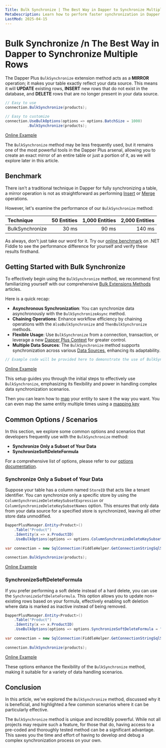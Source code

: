 ```yaml
---
Title: Bulk Synchronize | The Best Way in Dapper to Synchronize Multiple Rows
MetaDescription: Learn how to perform faster synchronization in Dapper using the Bulk Synchronize method, understand why it's essential, and explore some common scenarios.
LastMod: 2025-04-15
---
```


# Bulk Synchronize /n  The Best Way in Dapper to Synchronize Multiple Rows

The Dapper Plus `BulkSynchronize` extension method acts as a **MIRROR** operation; it makes your table exactly reflect your data source. This means it will **UPDATE** existing rows, **INSERT** new rows that do not exist in the database, and **DELETE** rows that are no longer present in your data source.

```csharp
// Easy to use
connection.BulkSynchronize(products);

// Easy to customize
connection.UseBulkOptions(options => options.BatchSize = 1000)
		  .BulkSynchronize(products);
```

[Online Example](https://dotnetfiddle.net/V2iLNI)

The `BulkSynchronize` method may be less frequently used, but it remains one of the most powerful tools in the Dapper Plus arsenal, allowing you to create an exact mirror of an entire table or just a portion of it, as we will explore later in this article.

## Benchmark

There isn't a traditional technique in Dapper for fully synchronizing a table, a mirror operation is not as straightforward as performing [Insert](/bulk-insert) or [Merge](/bulk-merge) operations.

However, let's examine the performance of our `BulkSynchronize` method:

| Technique        | 50 Entities | 1,000 Entities | 2,000 Entities |
| :--------------- | -----------:| --------------:| --------------:|
| BulkSynchronize  | 30 ms       | 90 ms          | 140 ms         |

As always, don't just take our word for it. Try our [online benchmark](https://dotnetfiddle.net/0BOMyw) on .NET Fiddle to see the performance difference for yourself and verify these results firsthand.

## Getting Started with Bulk Synchronize

To effectively begin using the `BulkSynchronize` method, we recommend first familiarizing yourself with our comprehensive [Bulk Extensions Methods](/bulk-extensions-methods) articles.

Here is a quick recap:

- **Asynchronous Synchronization**: You can synchronize data asynchronously with the `BulkSynchronizeAsync` method.
- **Chaining Operations**: Enhance workflow efficiency by chaining operations with the `AlsoBulkSynchronize` and `ThenBulkSynchronize` methods.
- **Flexible Usage**: Use `BulkSynchronize` from a connection, transaction, or leverage a new [Dapper Plus Context](/dapper-plus-context) for greater control.
- **Multiple Data Sources**: The `BulkSynchronize` method supports synchronization across various [Data Sources](/data-source), enhancing its adaptability.

```csharp
// Example code will be provided here to demonstrate the use of BulkSynchronize
```

[Online Example](https://dotnetfiddle.net/ltIqrC)

This setup guides you through the initial steps to effectively use `BulkSynchronize`, emphasizing its flexibility and power in handling complex data synchronization scenarios.

Then you can learn how to [map](/mapping) your entity to save it the way you want. You can even map the same entity multiple times using a [mapping key](/mapping-key)

## Common Options / Scenarios

In this section, we explore some common options and scenarios that developers frequently use with the `BulkSynchronize` method:

- **Synchronize Only a Subset of Your Data**
- **SynchronizeSoftDeleteFormula**

For a comprehensive list of options, please refer to our [options documentation](/options).

### Synchronize Only a Subset of Your Data

Suppose your table has a column named `StoreID` that acts like a tenant identifier. You can synchronize only a specific store by using the `ColumnSynchronizeDeleteKeySubsetExpression` or `ColumnSynchronizeDeleteKeySubsetNames` option. This ensures that only data from your data source for a specified store is synchronized, leaving all other store data unmodified.

```csharp
DapperPlusManager.Entity<Product>()
	.Table("Product")
	.Identity(x => x.ProductID)
	.UseBulkOptions(options => options.ColumnSynchronizeDeleteKeySubsetExpression = x => new { x.StoreID });
	
var connection = new SqlConnection(FiddleHelper.GetConnectionStringSqlServer());
	
connection.BulkSynchronize(products);
```

[Online Example](https://dotnetfiddle.net/J4ogEk)

### SynchronizeSoftDeleteFormula

If you prefer performing a soft delete instead of a hard delete, you can use the `SynchronizeSoftDeleteFormula`. This option allows you to update non-existing rows based on your formula, effectively enabling soft deletion where data is marked as inactive instead of being removed.

```csharp
DapperPlusManager.Entity<Product>()
	.Table("Product")
	.Identity(x => x.ProductID)
	.UseBulkOptions(options => options.SynchronizeSoftDeleteFormula = "IsSoftDeleted = 1");
	
var connection = new SqlConnection(FiddleHelper.GetConnectionStringSqlServer());
	
connection.BulkSynchronize(products);
```

[Online Example](https://dotnetfiddle.net/Q5uzy3)

These options enhance the flexibility of the `BulkSynchronize` method, making it suitable for a variety of data handling scenarios.

## Conclusion

In this article, we've explored the `BulkSynchronize` method, discussed why it is beneficial, and highlighted a few common scenarios where it can be particularly effective.

The `BulkSynchronize` method is unique and incredibly powerful. While not all projects may require such a feature, for those that do, having access to a pre-coded and thoroughly tested method can be a significant advantage. This saves you the time and effort of having to develop and debug a complex synchronization process on your own.